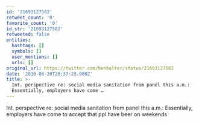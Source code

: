```yaml
---
id: '21693127582'
retweet_count: '0'
favorite_count: '0'
id_str: '21693127582'
retweeted: false
entities:
  hashtags: []
  symbols: []
  user_mentions: []
  urls: []
original_url: https://twitter.com/benbalter/status/21693127582
date: '2010-08-20T20:37:23.000Z'
title: >-
  Int. perspective re: social media sanitation from panel this a.m.:
  Essentially, employers have come …
---
```


Int. perspective re: social media sanitation from panel this a.m.: Essentially, employers have come to accept that ppl have beer on weekends
